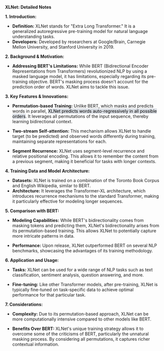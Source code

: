 **XLNet: Detailed Notes**

**1. Introduction:**
- **Definition:** XLNet stands for "Extra Long Transformer." It is a generalized autoregressive pre-training model for natural language understanding tasks. 
- **Developers:** Developed by researchers at Google/Brain, Carnegie Mellon University, and Stanford University in 2019.

**2. Background & Motivation:**

- **Addressing BERT's Limitations:** While BERT (Bidirectional Encoder Representations from Transformers) revolutionized NLP by using a masked language model, it has limitations, especially regarding its pre-training objective. BERT's masking process doesn't account for the prediction order of words. XLNet aims to tackle this issue.

**3. Key Features & Innovations:**

- **Permutation-based Training:** Unlike BERT, which masks and predicts words in parallel, <mark style="background: #CACFD9A6;">XLNet predicts words auto-regressively in all possible orders</mark>. It leverages all permutations of the input sequence, thereby learning bidirectional context.

- **Two-stream Self-attention:** This mechanism allows XLNet to handle target (to be predicted) and observed words differently during training, maintaining separate representations for each.

- **Segment Recurrence:** XLNet uses segment-level recurrence and relative positional encoding. This allows it to remember the content from a previous segment, making it beneficial for tasks with longer contexts.

**4. Training Data and Model Architecture:**

- **Datasets:** XLNet is trained on a combination of the Toronto Book Corpus and English Wikipedia, similar to BERT. 
- **Architecture:** It leverages the Transformer-XL architecture, which introduces recurrence mechanisms to the standard Transformer, making it particularly effective for modeling longer sequences.

**5. Comparison with BERT:**

- **Modeling Capabilities:** While BERT's bidirectionality comes from masking tokens and predicting them, XLNet's bidirectionality arises from its permutation-based training. This allows XLNet to potentially capture more intricate patterns in data.

- **Performance:** Upon release, XLNet outperformed BERT on several NLP benchmarks, showcasing the advantages of its training methodology.

**6. Application and Usage:**

- **Tasks:** XLNet can be used for a wide range of NLP tasks such as text classification, sentiment analysis, question answering, and more.
  
- **Fine-tuning:** Like other Transformer models, after pre-training, XLNet is typically fine-tuned on task-specific data to achieve optimal performance for that particular task.

**7. Considerations:**

- **Complexity:** Due to its permutation-based approach, XLNet can be more computationally intensive compared to other models like BERT.

- **Benefits Over BERT:** XLNet's unique training strategy allows it to overcome some of the criticisms of BERT, particularly the unnatural masking process. By considering all permutations, it captures richer contextual information.
